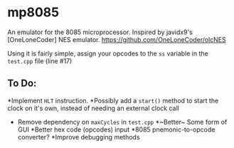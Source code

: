 # mp8085
 An emulator for the 8085 microprocessor. Inspired by javidx9's [OneLoneCoder] NES emulator. https://github.com/OneLoneCoder/olcNES


 Using it is fairly simple, assign your opcodes to the ``ss`` variable in the ``test.cpp`` file (line #17)

 ## To Do:

 *Implement ``HLT`` instruction.
    *Possibly add a ``start()`` method to start the clock on it's own, instead of needing an external clock call
 * Remove dependency on ``maxCycles`` in ``test.cpp``
 *~Better~ Some form of GUI
 *Better hex code (opcodes) input
 *8085 pnemonic-to-opcode converter?
 *Improve debugging methods
 